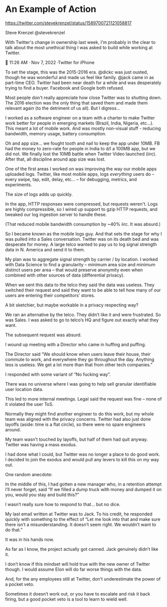 # An Example of Action

https://twitter.com/stevekrenzel/status/1589700721121058817

Steve Krenzel
@stevekrenzel

With Twitter's change in ownership last week, I'm probably in the clear to talk about the most unethical thing I was asked to build while working at Twitter.

🧵
11:26 AM · Nov 7, 2022
·Twitter for iPhone

To set the stage, this was the 2015-2016 era.
@dickc
 was just ousted, though he was wonderful and made us feel like family.
@jack
 came in as part-time CEO. Twitter had been near death for a while and was desperately trying to find a buyer. Facebook and Google both refused.

 Most people don't really appreciate how close Twitter was to shutting down. The 2016 election was the only thing that saved them and made them relevant again (to the detriment of us all). But I digress...

 I worked as a software engineer on a team with a charter to make Twitter work better for people in emerging markets (Brazil, India, Nigeria, etc...). This meant a lot of mobile work. And was mostly non-visual stuff - reducing bandwidth, memory usage, battery consumption.

 Oh and app size... we fought tooth and nail to keep the app under 10MB. FB had the money to zero-rate for people in India to d/l a 100MB app, but we did not. We finally lost the 10MB battle when Twitter Video launched (iirc). After that, all discipline around app size was lost.

 One of the first areas I worked on was improving the way our mobile apps uploaded logs. Twitter, like most mobile apps, logs *everything* users do – every swipe, tap, edit, delay, etc… – for debugging, metrics, and experiments.

The size of logs adds up quickly.

In the app, HTTP responses were compressed, but requests weren't. Logs are highly compressible, so I wired up support to gzip HTTP requests, and tweaked our log ingestion server to handle these.

(That reduced mobile bandwidth consumption by ~40% iirc. It was absurd.)

So I became known as the mobile logs guy. And that sets the stage for why I was pulled into a Sales conversation. Twitter was on its death bed and was desperate for money. A large telco wanted to pay us to log signal strength data in N. America and send it to them.

My plan was to aggregate signal strength by carrier / by location. I worked with Data Science to find a granularity – minimum area size and minimum distinct users per area – that would preserve anonymity even when combined with other sources of data (differential privacy).

When we sent this data to the telco they said the data was useless. They switched their request and said they want to be able to tell how many of our users are entering their competitors’ stores.

A bit sketchier, but maybe workable in a privacy respecting way?

We ran an alternative by the telco. They didn’t like it and were frustrated. So was Sales. I was asked to go to telco’s HQ and figure out exactly what they want.

The subsequent request was absurd.

I wound up meeting with a Director who came in huffing and puffing.

The Director said “We should know when users leave their house, their commute to work, and everywhere they go throughout the day. Anything less is useless. We get a lot more than that from other tech companies.”

I responded with some variant of “No fucking way”.

There was no universe where I was going to help sell granular identifiable user location data.

This led to more internal meetings. Legal said the request was fine – none of it violated the user ToS.

Normally they might find another engineer to do this work, but my whole team was aligned with the privacy concerns. Twitter had also just done layoffs (aside: time is a flat circle), so there were no spare engineers around.

My team wasn’t touched by layoffs, but half of them had quit anyway. Twitter was having a mass exodus.

I had done what I could, but Twitter was no longer a place to do good work. I decided to join the exodus and would pull any levers to kill this on my way out.

One random anecdote:

In the middle of this, I had gotten a new manager who, in a retention attempt I’ll never forget, said “If we filled a dump truck with money and dumped it on you, would you stay and build this?”

I wasn’t really sure how to respond to that… but no dice.

My last email written at Twitter was to Jack. To his credit, he responded quickly with something to the effect of “Let me look into that and make sure there isn’t a misunderstanding. It doesn’t  seem right. We wouldn’t want to do that.”

It was in his hands now.

As far as I know, the project actually got canned. Jack genuinely didn’t like it.

I don’t know if this mindset will hold true with the new owner of Twitter though. I would assume Elon will do far worse things with the data.

And, for the any employees still at Twitter, don’t underestimate the power of a pocket veto.

Sometimes it doesn’t work out, or you have to escalate and risk it back firing, but a good pocket veto is a tool to learn to wield well.
